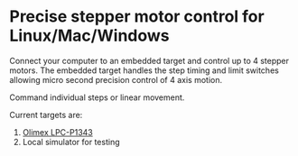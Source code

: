 # Precise stepper motor control for Linux/Mac/Windows

Connect your computer to an embedded target and control up to 4 stepper
motors.  The embedded target handles the step timing and limit switches
allowing micro second precision control of 4 axis motion.

Command individual steps or linear movement.

Current targets are:

1. [Olimex LPC-P1343](http://www.olimex.com/dev/lpc-p1343.html)
2. Local simulator for testing
